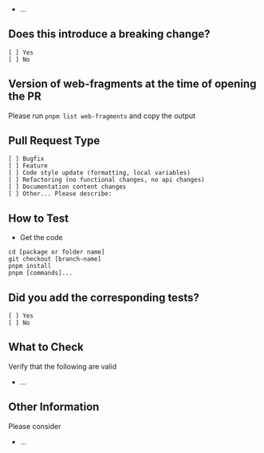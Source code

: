 <!-- Describe the intention of the changes being proposed. What problem does it solve or functionality does it add? -->

- ...

## Does this introduce a breaking change?

<!-- Mark one with an "x". -->

```
[ ] Yes
[ ] No
```

## Version of web-fragments at the time of opening the PR

Please run `pnpm list web-fragments` and copy the output

## Pull Request Type

<!-- Please check the one that applies to this PR using "x". -->

```
[ ] Bugfix
[ ] Feature
[ ] Code style update (formatting, local variables)
[ ] Refactoring (no functional changes, no api changes)
[ ] Documentation content changes
[ ] Other... Please describe:
```

## How to Test

- Get the code

```
cd [package or folder name]
git checkout [branch-name]
pnpm install
pnpm [commands]...
```

## Did you add the corresponding tests?

<!-- Mark one with an "x". -->

```
[ ] Yes
[ ] No
```

## What to Check

Verify that the following are valid

- ...

## Other Information

<!-- Add any other helpful information that may be needed here. -->

Please consider

- ...

<!-- Once submitted, the issue will be reviewed and labeled, or closed - we plan to do reviews on a rolling basis at regular intervals.

 * If we have questions or enhancements, we will add comments in issue thread (**issue stays open**)
 * If the contribution is approved, we'll merge the PR to update the gallery (**issue will then be closed**) -->
